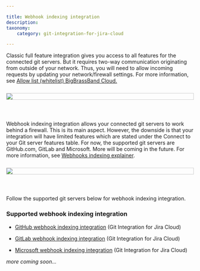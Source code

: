 ```yaml
---

title: Webhook indexing integration
description:
taxonomy:
    category: git-integration-for-jira-cloud

---
```

Classic full feature integration gives you access to all features for the connected git servers. But it requires two-way communication originating from outside of your network. Thus, you will need to allow incoming requests by updating your network/firewall settings. For more information, see [Allow list (whitelist) BigBrassBand Cloud.](/git-integration-for-jira-cloud/allow-list-whitelist-bigbrassband-cloud-gij-cloud)

<img src='/wp-content/uploads/gij-gitcloud-managed-ui-webhook-idx-panel.png' style='border:1px solid #ccc; height:auto; max-width:100%; display:block; margin:25px auto;' />

<br>

Webhook indexing integration allows your connected git servers to work behind a firewall. This is its main aspect. However, the downside is that your integration will have limited features which are stated under the Connect to your Git server features table. For now, the supported git servers are GitHub.com, GitLab and Microsoft. More will be coming in the future. For more information, see [Webhooks indexing explainer](/git-integration-for-jira-cloud/webhook-indexing-explainer-gij-cloud).

<img src='/wp-content/uploads/gij-gitcloud-managed-ui-webhook-idx-panel2.png' style='border:1px solid #ccc; height:auto; max-width:100%; display:block; margin:25px auto;' />

<br>

Follow the supported git servers below for webhook indexing integration.

### Supported webhook indexing integration

*   [GitHub webhook indexing integration](/git-integration-for-jira-cloud/github-webhook-indexing-integration-gij-cloud) (Git Integration for Jira Cloud)

*   [GitLab webhook indexing integration](/git-integration-for-jira-cloud/gitlab-webhook-indexing-integration-gij-cloud) (Git Integration for Jira Cloud)

*   [Microsoft webhook indexing integration](/git-integration-for-jira-cloud/microsoft-webhook-indexing-integration-gij-cloud) (Git Integration for Jira Cloud)


_more coming soon…_

